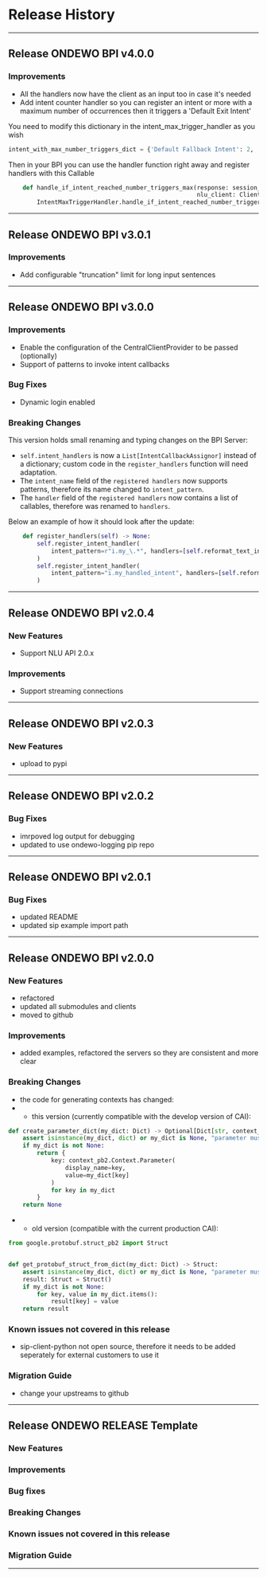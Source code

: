 # Release History
*****************

## Release ONDEWO BPI v4.0.0

### Improvements
* All the handlers now have the client as an input too in case it's needed
* Add intent counter handler so you can register an intent or more with a maximum number of occurrences then it triggers a 'Default Exit Intent'

You need to modify this dictionary in the intent_max_trigger_handler as you wish
```python
intent_with_max_number_triggers_dict = {'Default Fallback Intent': 2, 'intent-A': 3}
```
Then in your BPI you can use the handler function right away and register handlers with this Callable
```python
    def handle_if_intent_reached_number_triggers_max(response: session_pb2.DetectIntentResponse,
                                                     nlu_client: Client) -> session_pb2.DetectIntentResponse:
        IntentMaxTriggerHandler.handle_if_intent_reached_number_triggers_max(response, nlu_client)
```

*****************

## Release ONDEWO BPI v3.0.1

### Improvements
* Add configurable "truncation" limit for long input sentences 

*****************
## Release ONDEWO BPI v3.0.0
### Improvements 
* Enable the configuration of the CentralClientProvider to be passed (optionally)
* Support of patterns to invoke intent callbacks

### Bug Fixes
* Dynamic login enabled

### Breaking Changes
This version holds small renaming and typing changes on the BPI Server:
  * `self.intent_handlers` is now a `List[IntentCallbackAssignor]` instead of a dictionary; custom code in the `register_handlers` function will need adaptation. 
  * The `intent_name` field of the `registered handlers` now supports patterns, therefore its name changed to `intent_pattern`.
  * The `handler` field of the `registered handlers` now contains a list of callables, therefore was renamed to `handlers`.

Below an example of how it should look after the update:

```python
    def register_handlers(self) -> None:
        self.register_intent_handler(
            intent_pattern=r"i.my_\.*", handlers=[self.reformat_text_in_intent],
        )
        self.register_intent_handler(
            intent_pattern="i.my_handled_intent", handlers=[self.reformat_text_in_intent],
        )
```

*****************
## Release ONDEWO BPI v2.0.4
### New Features
* Support NLU API 2.0.x

### Improvements
* Support streaming connections

*****************
## Release ONDEWO BPI v2.0.3
### New Features

* upload to pypi

*****************
## Release ONDEWO BPI v2.0.2
### Bug Fixes

* imrpoved log output for debugging
* updated to use ondewo-logging pip repo

*****************
## Release ONDEWO BPI v2.0.1
### Bug Fixes

* updated README
* updated sip example import path

*****************

## Release ONDEWO BPI v2.0.0
### New Features

* refactored
* updated all submodules and clients
* moved to github

### Improvements

* added examples, refactored the servers so they are consistent and more clear

### Breaking Changes

* the code for generating contexts has changed:
* * this version (currently compatible with the develop version of CAI):
```python
def create_parameter_dict(my_dict: Dict) -> Optional[Dict[str, context_pb2.Context.Parameter]]:
    assert isinstance(my_dict, dict) or my_dict is None, "parameter must be a dict or None"
    if my_dict is not None:
        return {
            key: context_pb2.Context.Parameter(
                display_name=key,
                value=my_dict[key]
            )
            for key in my_dict
        }
    return None
```
* * old version (compatible with the current production CAI):

```python
from google.protobuf.struct_pb2 import Struct


def get_protobuf_struct_from_dict(my_dict: Dict) -> Struct:
    assert isinstance(my_dict, dict) or my_dict is None, "parameter must be a dict or None"
    result: Struct = Struct()
    if my_dict is not None:
        for key, value in my_dict.items():
            result[key] = value
    return result
```

### Known issues not covered in this release

* sip-client-python not open source, therefore it needs to be added seperately for external customers to use it

### Migration Guide

* change your upstreams to github

*****************
## Release ONDEWO RELEASE Template
### New Features
### Improvements
### Bug fixes
### Breaking Changes
### Known issues not covered in this release
### Migration Guide

*****************
